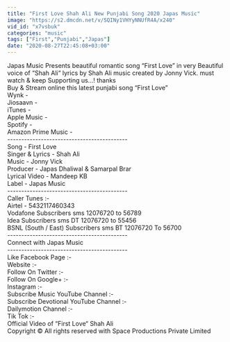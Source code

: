 ```yaml
---
title: "First Love Shah Ali New Punjabi Song 2020 Japas Music"
image: "https://s2.dmcdn.net/v/SQINy1VHYyNNUfR4A/x240"
vid_id: "x7vsbuk"
categories: "music"
tags: ["First","Punjabi","Japas"]
date: "2020-08-27T22:45:08+03:00"
---
```

Japas Music Presents beautiful romantic song “First Love” in very Beautiful voice of “Shah Ali“ lyrics by Shah Ali music created by Jonny Vick. must watch &amp;  keep Supporting us...! thanks  <br>Buy &amp; Stream online this latest punjabi song “First Love”  <br>Wynk -   <br>Jiosaavn -   <br>iTunes -   <br>Apple Music -   <br>Spotify -   <br>Amazon Prime Music -   <br>----------------------------------------­---  <br>Song - First Love  <br>Singer &amp; Lyrics - Shah Ali  <br>Music - Jonny Vick  <br>Producer - Japas Dhaliwal &amp; Samarpal Brar  <br>Lyrical Video - Mandeep KB  <br>Label - Japas Music  <br>----------------------------------------­---  <br>Caller Tunes :-  <br>Airtel - 5432117460343  <br>Vodafone Subscribers sms 12076720 to 56789  <br>Idea Subscribers sms DT 12076720 to 55456  <br>BSNL (South / East) Subscribers sms BT 12076720 To 56700   <br>----------------------------------------­---  <br>Connect with Japas Music  <br>----------------------------------------­---  <br>Like Facebook Page :-   <br>Website :-   <br>Follow On Twitter :-   <br>Follow On Google+  :-   <br>Instagram :-   <br>Subscribe Music YouTube Channel :-   <br>Subscribe Devotional YouTube Channel :-   <br>Dailymotion Channel :-    <br>Tik Tok :-   <br>Official Video of “First Love“ Shah Ali  <br>Copyright © All rights reserved with Space Productions Private Limited  <br>
